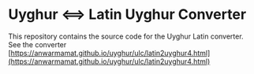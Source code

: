  # Uyghur <==> Latin Uyghur Converter

 This repository contains the source code for the Uyghur Latin converter. See the converter [https://anwarmamat.github.io/uyghur/ulc/latin2uyghur4.html](https://anwarmamat.github.io/uyghur/ulc/latin2uyghur4.html)